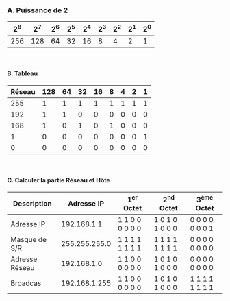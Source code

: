 ### A. Puissance de 2
| 2<sup>8</sup> | 2<sup>7</sup> | 2<sup>6</sup> | 2<sup>5</sup> | 2<sup>4</sup> | 2<sup>3</sup> | 2<sup>2</sup> | 2<sup>1</sup> | 2<sup>0</sup> |
| ------------- | ------------- | ------------- | ------------- | ------------- | ------------- | ------------- | ------------- | ------------- |
|      256      |      128      |      64       |      32       |      16       |       8       |       4       |       2       |       1       |


<br /> 

#### B. Tableau
| Réseau       | 128 | 64 | 32 | 16 | 8 | 4 | 2 | 1 |
| ------------ | --- | -- | -- | -- | - | - | - | - |
| 255          | 1   | 1  | 1  | 1  | 1 | 1 | 1 | 1 |
| 192          | 1   | 1  | 0  | 0  | 0 | 0 | 0 | 0 |
| 168          | 1   | 0  | 1  | 0  | 1 | 0 | 0 | 0 |
| 1            | 0   | 0  | 0  | 0  | 0 | 0 | 0 | 1 |
| 0            | 0   | 0  | 0  | 0  | 0 | 0 | 0 | 0 |

<br />

#### C. Calculer la partie Réseau et Hôte

| Description    | Adresse IP    | 1<sup>er</sup> Octet | 2<sup>nd</sup> Octet | 3<sup>ème</sup> Octet |
| -------------- | ------------- | -------------------- | -------------------- | --------------------- |
| Adresse IP     | 192.168.1.1   | 1 1 0 0 0 0 0 0      | 1 0 1 0 1 0 0 0      | 0 0 0 0 0 0 0 1       |
| Masque de S/R  | 255.255.255.0 | 1 1 1 1 1 1 1 1      | 1 1 1 1 1 1 1 1      | 0 0 0 0 0 0 0 0       |
| Adresse Réseau | 192.168.1.0   | 1 1 0 0 0 0 0 0      | 1 0 1 0 1 0 0 0      | 0 0 0 0 0 0 0 0       |
| Broadcas       | 192.168.1.255 | 1 1 0 0 0 0 0 0      | 1 0 1 0 1 0 0 0      | 1 1 1 1 1 1 1 1       |


